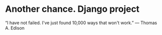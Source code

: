 # Another chance. Django project 
“I have not failed. I've just found 10,000 ways that won't work.” 
― Thomas A. Edison

